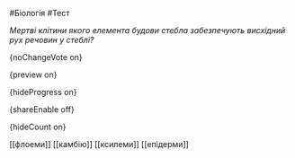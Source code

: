 #Біологія #Тест

*Мертві клітини якого елемента будови стебла забезпечують висхідний рух речовин у стеблі?*

{noChangeVote on}

{preview on}

{hideProgress on}

{shareEnable off}

{hideCount on}

[[флоеми]]
[[камбію]]
[[ксилеми]]
[[епідерми]]
